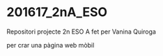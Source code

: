 # 201617_2nA_ESO

Repositori projecte 2n ESO A fet per Vanina Quiroga

per crar una pàgina web mòbil
